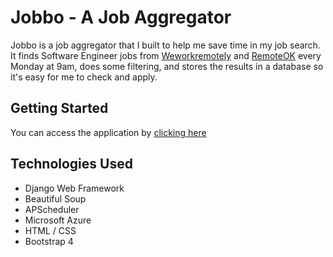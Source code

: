 # Jobbo - A Job Aggregator
Jobbo is a job aggregator that I built to help me save time in my job search. It finds Software Engineer jobs from [Weworkremotely](https://weworkremotely.com/) and [RemoteOK](https://remoteok.io/) every Monday at 9am, does some filtering, and stores the results in a database so it's easy for me to check and apply.

## Getting Started
You can access the application by [clicking here](https://jobbo.azurewebsites.net/)

## Technologies Used
- Django Web Framework
- Beautiful Soup
- APScheduler
- Microsoft Azure
- HTML / CSS
- Bootstrap 4